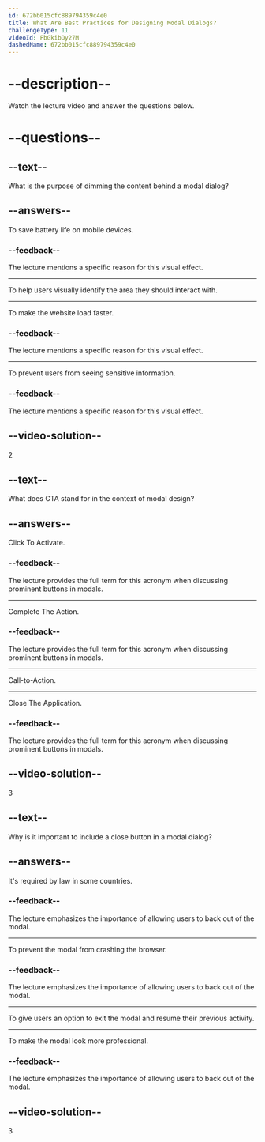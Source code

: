 ```yaml
---
id: 672bb015cfc889794359c4e0
title: What Are Best Practices for Designing Modal Dialogs?
challengeType: 11
videoId: PbGkibOy27M
dashedName: 672bb015cfc889794359c4e0
---
```


# --description--

Watch the lecture video and answer the questions below.

# --questions--

## --text--

What is the purpose of dimming the content behind a modal dialog?

## --answers--

To save battery life on mobile devices.

### --feedback--

The lecture mentions a specific reason for this visual effect.

---

To help users visually identify the area they should interact with.

---

To make the website load faster.

### --feedback--

The lecture mentions a specific reason for this visual effect.

---

To prevent users from seeing sensitive information.

### --feedback--

The lecture mentions a specific reason for this visual effect.

## --video-solution--

2

## --text--

What does CTA stand for in the context of modal design?

## --answers--

Click To Activate.

### --feedback--

The lecture provides the full term for this acronym when discussing prominent buttons in modals.

---

Complete The Action.

### --feedback--

The lecture provides the full term for this acronym when discussing prominent buttons in modals.

---

Call-to-Action.

---

Close The Application.

### --feedback--

The lecture provides the full term for this acronym when discussing prominent buttons in modals.

## --video-solution--

3

## --text--

Why is it important to include a close button in a modal dialog?

## --answers--

It's required by law in some countries.

### --feedback--

The lecture emphasizes the importance of allowing users to back out of the modal.

---

To prevent the modal from crashing the browser.

### --feedback--

The lecture emphasizes the importance of allowing users to back out of the modal.

---

To give users an option to exit the modal and resume their previous activity.

---

To make the modal look more professional.

### --feedback--

The lecture emphasizes the importance of allowing users to back out of the modal.

## --video-solution--

3
